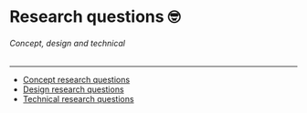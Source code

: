 # Research questions 🤓
###### Concept, design and technical
---

- [Concept research questions](concept/index.md)
- [Design research questions](design/index.md)
- [Technical research questions](technical/index.md)